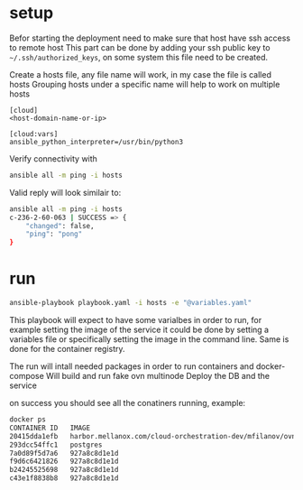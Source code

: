 # setup

Befor starting the deployment need to make sure that host have ssh access to remote host
This part can be done by adding your ssh public key to `~/.ssh/authorized_keys`, on some system this file need to be created.

Create a hosts file, any file name will work, in my case the file is called hosts
Grouping hosts under a specific name will help to work on multiple hosts 

```
[cloud]
<host-domain-name-or-ip>

[cloud:vars]
ansible_python_interpreter=/usr/bin/python3
```

Verify connectivity with 
```sh
ansible all -m ping -i hosts
```

Valid reply will look similair to:
```sh
ansible all -m ping -i hosts
c-236-2-60-063 | SUCCESS => {
    "changed": false,
    "ping": "pong"
}
```

# run

```sh
ansible-playbook playbook.yaml -i hosts -e "@variables.yaml"
```
This playbook will expect to have some varialbes in order to run, for example setting the image of the service
it could be done by setting a variables file or specifically setting the image in the command line.
Same is done for the container registry.

The run will intall needed packages in order to run containers and docker-compose
Will build and run fake ovn multinode
Deploy the DB and the service

on success you should see all the conatiners running, example:

```sh
docker ps
CONTAINER ID   IMAGE                                                                            COMMAND                  CREATED          STATUS                    PORTS                                       NAMES
20415dda1efb   harbor.mellanox.com/cloud-orchestration-dev/mfilanov/ovn-domain-service:latest   "/ovn-domain-service"    26 minutes ago   Up 26 minutes                                                         b_ovn-domain-service_1
293dcc54ffc1   postgres                                                                         "docker-entrypoint.s…"   32 minutes ago   Up 31 minutes (healthy)                                               b_postgres_1
7a0d89f5d7a6   927a8c8d1e1d                                                                     "/usr/sbin/init"         2 days ago       Up 2 days                                                             ovn-chassis-2
f9d6c6421826   927a8c8d1e1d                                                                     "/usr/sbin/init"         2 days ago       Up 2 days                                                             ovn-chassis-1
b24245525698   927a8c8d1e1d                                                                     "/usr/sbin/init"         2 days ago       Up 2 days                                                             ovn-gw-1
c43e1f8838b8   927a8c8d1e1d                                                                     "/usr/sbin/init"         2 days ago       Up 2 days                 0.0.0.0:6641->6641/tcp, :::6641->6641/tcp   ovn-central-az1-1
```